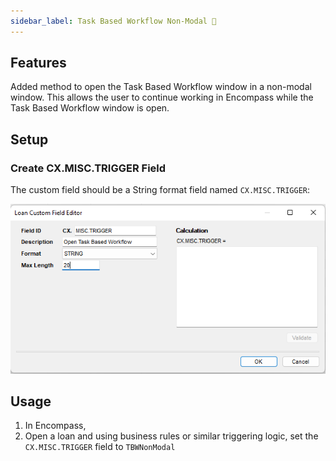```yaml
---
sidebar_label: Task Based Workflow Non-Modal 🚧
---
```


<underconstruction/>

## Features
Added method to open the Task Based Workflow window in a non-modal window. This allows the user to continue working in Encompass while the Task Based Workflow window is open.

## Setup
### Create CX.MISC.TRIGGER Field
The custom field should be a String format field named `CX.MISC.TRIGGER`:

![CX.MISC.TRIGGER](/img/TBWNonModal/CX_MISC_TRIGGER.png)

## Usage

1. In Encompass,
2. Open a loan and using business rules or similar triggering logic, set the `CX.MISC.TRIGGER` field to `TBWNonModal`